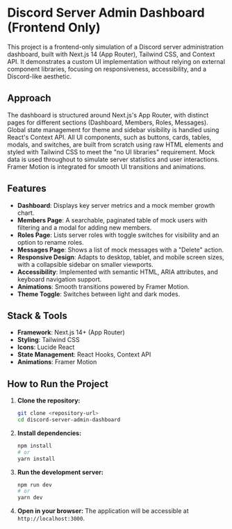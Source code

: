 # Discord Server Admin Dashboard (Frontend Only)

This project is a frontend-only simulation of a Discord server administration dashboard, built with Next.js 14 (App Router), Tailwind CSS, and Context API. It demonstrates a custom UI implementation without relying on external component libraries, focusing on responsiveness, accessibility, and a Discord-like aesthetic.

## Approach

The dashboard is structured around Next.js's App Router, with distinct pages for different sections (Dashboard, Members, Roles, Messages). Global state management for theme and sidebar visibility is handled using React's Context API. All UI components, such as buttons, cards, tables, modals, and switches, are built from scratch using raw HTML elements and styled with Tailwind CSS to meet the "no UI libraries" requirement. Mock data is used throughout to simulate server statistics and user interactions. Framer Motion is integrated for smooth UI transitions and animations.

## Features

-   **Dashboard**: Displays key server metrics and a mock member growth chart.
-   **Members Page**: A searchable, paginated table of mock users with filtering and a modal for adding new members.
-   **Roles Page**: Lists server roles with toggle switches for visibility and an option to rename roles.
-   **Messages Page**: Shows a list of mock messages with a "Delete" action.
-   **Responsive Design**: Adapts to desktop, tablet, and mobile screen sizes, with a collapsible sidebar on smaller viewports.
-   **Accessibility**: Implemented with semantic HTML, ARIA attributes, and keyboard navigation support.
-   **Animations**: Smooth transitions powered by Framer Motion.
-   **Theme Toggle**: Switches between light and dark modes.

## Stack & Tools

-   **Framework**: Next.js 14+ (App Router)
-   **Styling**: Tailwind CSS
-   **Icons**: Lucide React
-   **State Management**: React Hooks, Context API
-   **Animations**: Framer Motion

## How to Run the Project

1.  **Clone the repository:**
    ```bash
    git clone <repository-url>
    cd discord-server-admin-dashboard
    ```
2.  **Install dependencies:**
    ```bash
    npm install
    # or
    yarn install
    ```
3.  **Run the development server:**
    ```bash
    npm run dev
    # or
    yarn dev
    ```
4.  **Open in your browser:**
    The application will be accessible at `http://localhost:3000`.

